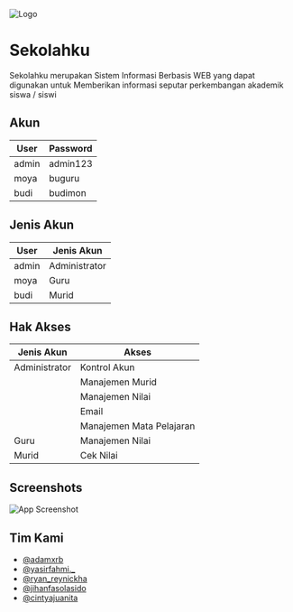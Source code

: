 
![Logo](https://dev-to-uploads.s3.amazonaws.com/uploads/articles/th5xamgrr6se0x5ro4g6.png)


# Sekolahku

Sekolahku merupakan Sistem Informasi Berbasis WEB yang dapat digunakan untuk Memberikan informasi seputar perkembangan akademik siswa / siswi
## Akun

| User             |Password                                        | 
| ----------------- | ------------------------------------------------------------------ |
| admin | admin123 |
| moya | buguru 
| budi | budimon |

## Jenis Akun
| User             |Jenis Akun                                        | 
| ----------------- | ------------------------------------------------------------------ |
| admin | Administrator |
| moya | Guru 
| budi | Murid |



## Hak Akses
| Jenis Akun             | Akses                                                          | 
| ----------------- | ------------------------------------------------------------------ |
| Administrator | Kontrol Akun
||Manajemen Murid
||Manajemen Nilai 
||Email
||Manajemen Mata Pelajaran
| Guru | Manajemen Nilai |
| Murid | Cek Nilai |

## Screenshots

![App Screenshot](https://via.placeholder.com/468x300?text=App+Screenshot+Here)


## Tim Kami

- [@adamxrb](https://www.instagram.com/adamxrb)
- [@yasirfahmi._](https://www.instagram.com/yasirfahmi._)
- [@ryan_reynickha](https://www.instagram.com/ryan_reynickha)
- [@jihanfasolasido](https://www.instagram.com/jihanfasolasido)
- [@cintyajuanita](https://www.instagram.com/cintyajuanita)

